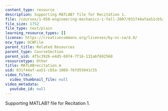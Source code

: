 ```yaml
---
content_type: resource
description: Supporting MATLAB? file for Recitation 1.
file: /courses/1-050-engineering-mechanics-i-fall-2007/031f44afaa51cb5a106976fd55041c55_MATLABrecitation.m
file_size: 1752
file_type: text/plain
learning_resource_types: []
license: https://creativecommons.org/licenses/by-nc-sa/4.0/
ocw_type: OCWFile
parent_title: Related Resources
parent_type: CourseSection
parent_uid: 4f5c3926-e4d5-6974-7f16-131a6f692568
resourcetype: Other
title: MATLABrecitation.m
uid: 031f44af-aa51-cb5a-1069-76fd55041c55
video_files:
  video_thumbnail_file: null
video_metadata:
  youtube_id: null
---
```

Supporting MATLAB? file for Recitation 1.